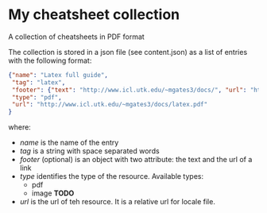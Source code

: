 # My cheatsheet collection
A collection of cheatsheets in PDF format

The collection is stored in a json file (see content.json) as a list of entries with the following format:

```json
{"name": "Latex full guide", 
 "tag": "latex", 
 "footer": {"text": "http://www.icl.utk.edu/~mgates3/docs/", "url": "http://www.icl.utk.edu/~mgates3/docs/"}, 
 "type": "pdf", 
 "url": "http://www.icl.utk.edu/~mgates3/docs/latex.pdf"
}
```

where:

- *name* is the name of the entry
- *tag* is a string with space separated words
- *footer* (optional) is an object with two attribute: the text and the url  of a link
- *type* identifies the type of the resource. Available types:
  - pdf
  - image **TODO**
- *url* is the url of teh resource. It is a relative url for locale file.